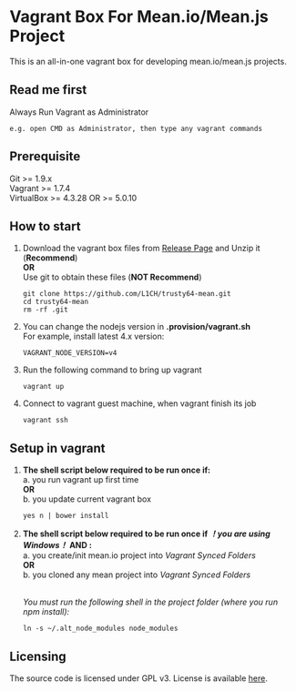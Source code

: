 Vagrant Box For Mean.io/Mean.js Project
=================
This is an all-in-one vagrant box for developing mean.io/mean.js projects.


## Read me first
Always Run Vagrant as Administrator
```
e.g. open CMD as Administrator, then type any vagrant commands
```

## Prerequisite
Git >= 1.9.x  
Vagrant >= 1.7.4  
VirtualBox >= 4.3.28 OR >= 5.0.10

## How to start
1.  Download the vagrant box files from [Release Page](https://github.com/L1CH/trusty64-mean/releases) and Unzip it (**Recommend**)  
    **OR**  
    Use git to obtain these files (**NOT Recommend**)  
    ```
    git clone https://github.com/L1CH/trusty64-mean.git
    cd trusty64-mean
    rm -rf .git
    ```

2.  You can change the nodejs version in **.provision/vagrant.sh**  
    For example, install latest 4.x version:  
    ```
    VAGRANT_NODE_VERSION=v4
    ```

3.  Run the following command to bring up vagrant  
    ```
    vagrant up
    ```

4.  Connect to vagrant guest machine, when vagrant finish its job  
    ```
    vagrant ssh
    ```

## Setup in vagrant

1.  **The shell script below required to be run once if:**  
    a. you run vagrant up first time  
    **OR**  
    b. you update current vagrant box

    ```
    yes n | bower install
    ```

2.  **The shell script below required to be run once if *！you are using Windows！* AND :**  
    a. you create/init mean.io project into *Vagrant Synced Folders*  
    **OR**  
    b. you cloned any mean project into *Vagrant Synced Folders*  
    <br/>

    *You must run the following shell in the project folder (where you run npm install):*
    ```
    ln -s ~/.alt_node_modules node_modules
    ```

##  Licensing
The source code is licensed under GPL v3. License is available [here](/LICENSE).
